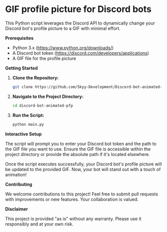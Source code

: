 # GIF profile picture for Discord bots

This Python script leverages the Discord API to dynamically change your Discord bot's profile picture to a GIF with minimal effort.

**Prerequisites**

- Python 3.x (https://www.python.org/downloads/)
- A Discord bot token (https://discord.com/developers/applications)
- A GIF file for the profile picture

**Getting Started**

1. **Clone the Repository:**

   ```bash
   git clone https://github.com/Skyy-Development/Discord-bot-animated-pfp.git
   ```

2. **Navigate to the Project Directory:**

   ```bash
   cd discord-bot-animated-pfp
   ```

3. **Run the Script:**

   ```bash
   python main.py
   ```

**Interactive Setup**

The script will prompt you to enter your Discord bot token and the path to the GIF file you want to use. Ensure the GIF file is accessible within the project directory or provide the absolute path if it's located elsewhere.

Once the script executes successfully, your Discord bot's profile picture will be updated to the provided GIF. Now, your bot will stand out with a touch of animation!

**Contributing**

We welcome contributions to this project! Feel free to submit pull requests with improvements or new features. Your collaboration is valued.

**Disclaimer**

This project is provided "as is" without any warranty. Please use it responsibly and at your own risk.
